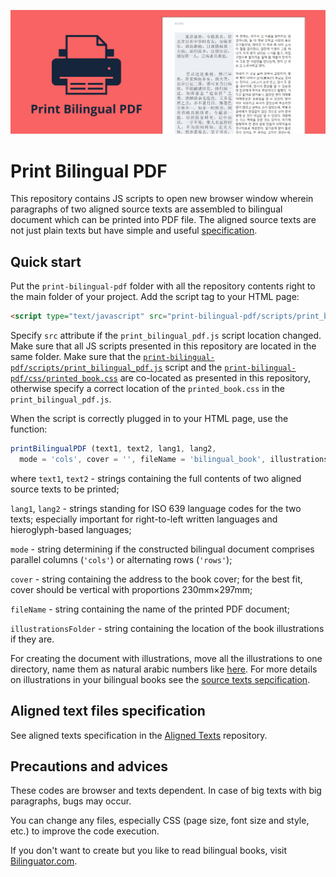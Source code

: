 ![](demonstration/img/banner.png)

# Print Bilingual PDF

This repository contains JS scripts to open new browser window wherein paragraphs of two aligned source texts are assembled to bilingual document which can be printed into PDF file. The aligned source texts are not just plain texts but have simple and useful [specification](#aligned-text-files-specification).

## Quick start

Put the `print-bilingual-pdf` folder with all the repository contents right to the main folder of your project. Add the script tag to your HTML page:

```html
<script type="text/javascript" src="print-bilingual-pdf/scripts/print_bilingual_pdf.js"></script>
```

Specify `src` attribute if the `print_bilingual_pdf.js` script location changed. Make sure that all JS scripts presented in this repository are located in the same folder. Make sure that the [`print-bilingual-pdf/scripts/print_bilingual_pdf.js`](scripts/print_bilingual_pdf.js) script and the [`print-bilingual-pdf/css/printed_book.css`](css/printed_book.css) are co-located as presented in this repository, otherwise specify a correct location of the `printed_book.css` in the `print_bilingual_pdf.js`.

When the script is correctly plugged in to your HTML page, use the function:

```javascript
printBilingualPDF (text1, text2, lang1, lang2,
  mode = 'cols', cover = '', fileName = 'bilingual_book', illustrationsFolder = '/');
```

where `text1`, `text2` - strings containing the full contents of two aligned source texts to be printed;

`lang1`, `lang2` - strings standing for ISO 639 language codes for the two texts; especially important for right-to-left written languages and hieroglyph-based languages;

`mode` - string determining if the constructed bilingual document comprises parallel columns (`'cols'`) or alternating rows (`'rows'`);

`cover` - string containing the address to the book cover; for the best fit, cover should be vertical with proportions 230mm×297mm;

`fileName` - string containing the name of the printed PDF document;

`illustrationsFolder` - string containing the location of the book illustrations if they are.

For creating the document with illustrations, move all the illustrations to one directory, name them as natural arabiс numbers like [here](demonstration/img/illustrations). For more details on illustrations in your bilingual books see the [source texts sepcification](https://github.com/bilinguator/bilingual-formats/blob/main/README.md#book-body).

## Aligned text files specification

See aligned texts specification in the [Aligned Texts](https://github.com/bilinguator/aligned-texts#aligned-text-files-specification) repository.

## Precautions and advices

These codes are browser and texts dependent. In case of big texts with big paragraphs, bugs may occur.

You can change any files, especially CSS (page size, font size and style, etc.) to improve the code execution.

If you don't want to create but you like to read bilingual books, visit [Bilinguator.com](https://bilinguator.com/).
